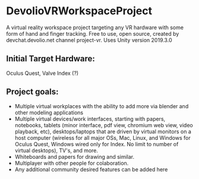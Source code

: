 # DevolioVRWorkspaceProject
A virtual reality workspace project targeting any VR hardware with some form of hand and finger tracking. Free to use, open source, created by devchat.devolio.net channel project-vr. Uses Unity version 2019.3.0

## Initial Target Hardware: 
Oculus Quest, Valve Index (?)

## Project goals:
* Multiple virtual workplaces with the ability to add more via blender and other modeling applications
* Multiple virtual devices/work interfaces, starting with papers, notebooks, tablets (minor interface, pdf view, chromium web view, video playback, etc), desktops/laptops that are driven by virtual monitors on a host computer (wireless for all major OSs, Mac, Linux, and Windows for Oculus Quest, Windows wired only for Index. No limit to number of virtual desktops), TV's, and more. 
* Whiteboards and papers for drawing and similar. 
* Multiplayer with other people for colaboration. 
* Any additional community desired features can be added here



